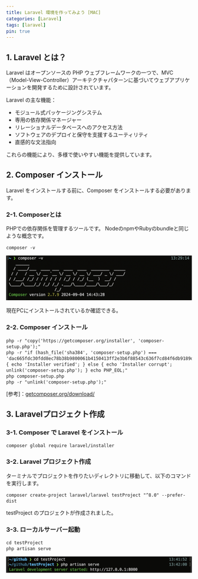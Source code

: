 ```yaml
---
title: Laravel 環境を作ってみよう [MAC]
categories: [Laravel]
tags: [laravel]
pin: true
---
```


## 1. Laravel とは？

Laravel はオープンソースの PHP ウェブフレームワークの一つで、MVC（Model-View-Controller）アーキテクチャパターンに基づいてウェブアプリケーションを開発するために設計されています。

Laravel の主な機能：
- モジュール式パッケージングシステム
- 専用の依存関係マネージャー
- リレーショナルデータベースへのアクセス方法
- ソフトウェアのデプロイと保守を支援するユーティリティ
- 直感的な文法指向

これらの機能により、多様で使いやすい機能を提供しています。

## 2. Composer インストール

Laravel をインストールする前に、Composer をインストールする必要があります。

### 2-1. Composerとは

PHPでの依存関係を管理するツールです。
NodeのnpmやRubyのbundleと同じような概念です。

```
composer -v
```

![composer-install](../assets/img/Larabel/composer-install.png?raw=true)

現在PCにインストールされているか確認できる。


### 2-2. Composer インストール

```
php -r "copy('https://getcomposer.org/installer', 'composer-setup.php');"
php -r "if (hash_file('sha384', 'composer-setup.php') === 'dac665fdc30fdd8ec78b38b9800061b4150413ff2e3b6f88543c636f7cd84f6db9189d43a81e5503cda447da73c7e5b6') { echo 'Installer verified'; } else { echo 'Installer corrupt'; unlink('composer-setup.php'); } echo PHP_EOL;"
php composer-setup.php
php -r "unlink('composer-setup.php');"
```

[参考]：[getcomposer.org/download/](https://getcomposer.org/download/)

## 3. Laravelプロジェクト作成

### 3-1. Composer で Laravel をインストール

```
composer global require laravel/installer
```

### 3-2. Laravel プロジェクト作成

ターミナルでプロジェクトを作りたいディレクトリに移動して、以下のコマンドを実行します。

```
composer create-project laravel/laravel testProject "^8.0" --prefer-dist
```
testProject のプロジェクトが作成されました。

### 3-3. ローカルサーバー起動

```
cd testProject
php artisan serve
```

![laravel-server](../assets/img/Larabel/larabel.png?raw=true)


